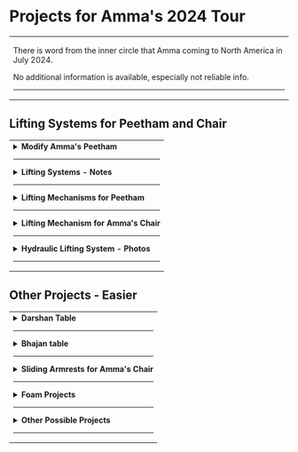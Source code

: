 # Projects for Amma's 2024 Tour

<table>
<tr>
<td>

<!-- Created this repo - March 31, 2024 -->

There is word from the inner circle that Amma coming to North America in July 2024.

No additional information is available, especially not reliable info.

---

</td>
</tr>
</table>

## Lifting Systems for Peetham and Chair

<table>
<tr>
<td>

<details>
<summary><b>Modify Amma's Peetham</b></summary>

---

We need to modify Amma's peetham so that the height is adjustable from 12 inches to 17.5 inches

Lola says it may or may not be necessary to build a smaller peetham -

- Size of Amma's peetham in Amritapuri - 47 inches wide, 34 inches long
- Lola says to plan the project but expenses are not yet approved

If a new peetham made, it should be "built with hardware components from the west which is made for the purpose of lifting which would telescope the legs up and down".

</details>

---

<details>
<summary><b>Lifting Systems - Notes</b></summary>

---

The lifting systems for both Amma's peetham and chair at Amritapuri are different from each other.

Probably our best option is to build lifting mechanisms similar to what they have in Amritapuri. This lifting system was built in India at least 16 years ago by Amma's son Jitendra, using hardware available in India. From what I understand, this is a successful system. It seems like if the chain breaks or comes off, there is no danger of sudden collapse. The platform would simply be stuck in the current position, right?

There is an idea for a hydraulic system operated with a remote, like in a hospital bed. But this is an unproven design. A potential problem with a hydraulic system, apart from the learning curve, is that the hydraulic fluid could leak, allowing the platform to lose height quickly.

</details>

---

<details>
<summary><b>Lifting Mechanisms for Peetham</b></summary>

---

Image 1 - Bottom view of leg

![image 1](/images/01_leg_side_view_.jpg)

---

Image 2 - Sprockets and chain drive. The crank is on the bottom. The chain looks like regular bicycle chain. Are all the sprockets the same diameter? Why is there a spring near the center sprocket?

![image 2](/images/02_gears_closeup.jpg)

---

Image 3 - View of main frame and entire route of the chain. The tie rods move up and down as they are turned by the chain and crank. There is mounting plate on the top of the wooden leg which has a nut embedded. The tie rod is threaded through this nut. As the tie rod turns the nut goes up and down relative to the rod. This nut is embedded in the leg and therefore as the tie rod turns the leg telescopes up or down.

![image 3](/images/03_chain_overview.jpg)

---

Image 4 - Top view of platform, assembled. Hardware is hidden.

![image 4](/images/04_platform_w_carpet.jpg)

---

Image 5 - Main frame with top platform removed

![image 5](/images/05_platform_off.jpg)

---

Image 6 - Bottom view of assembled platform, turned upside down for disassembly. Notice the crank for changing height of platform. The platform is transported as one piece.

![image 6](/images/06_platform_on.jpg)

---

Image 7 - Tie rod with nut and cotter pins. Tie rod has a groove for pins.

![image 7](/images/07_tie_rod_w_nut.jpg)

---

Image 8 - Tie rod with nut and cotter pins, a bit closer

![image 8](/images/08_tie_rod_w_nut_2.jpg)

---

Image 9 - Custom machined nut

![image 9](/images/09_nut_closeup.jpg)

---

Image 10 - Custom machined nut, again

![image 10](/images/10_nut_closeup_2.jpg)

---

Image 11 - Set of parts for one leg -

1. Tie rod, stainless steel, 12 mm dia (recommend increase to 14 or 16 mm)
1. Machined nut
1. Cotter pins (2)
1. Nuts, unmodified (2)
1. Sprocket
1. Roller bearing
1. Mounting plate
1. Bushing, outer part
1. Bushing, inner part
1. T-shaped piece, flat

![image 11](/images/11_tie_rod_parts_list.jpg)

---

Image 12 - Tie rod with machined nut, cotter pins, and bushing consisting of 2 pieces

![image 12](/images/12_tie_rod_w_blue_bushing.jpg)

---

Image 13 - Close up of tie rod and nut. The cotter pin goes into the groove on the tie rod and locks into the notch on the machined nut.

![image 13](/images/13_tie_rod_w_blue_bushing_2.jpg)

---

Image 14 - Close up of bushing. What is the blue component made of?

![image 14](/images/14_tie_rod_w_blue_bushing_3.jpg)

---

Image 15 - Mounting plate with embedded nut. This plate is where the tie rod assembly connects to the top of the telescoping leg.

![image 15](/images/15_mounting_plate.jpg)

---

Image 16 - Other side of mounting plate with embedded nut

![image 16](/images/16_mounting_plate_2.jpg)

---

Image 17 - This is where one of the tie rods emerges from the main frame. The sprockets, chain, and entire main frame stay together and move up or down as a unit. As the crank is turned and the tie rods also turn, the unmodified nut moves up or down the tie rod. This nut is embedded in the mounting plate and so is prevented from turning as the tie rod turns. As the tie rod moves up or down, it forces the leg to extend or retract. It appears there is another bearing embedded in the main frame where the tie rod emerges.

![image 17](/images/17_lifting_site.jpg)

---

Image 18 - Lower tie rod assembly. Notice the slot in the top of the tie rod. The T-shaped piece (see image 11) fits into this slot and creates a strong connection to the sprocket.

![image 18](/images/18_tie_rod_assembly.jpg)

---

Image 19 - Lower tie rod assembly. What is the purpose of the small piece of plywood above the nut?

![image 19](/images/19_tie_rod_assembly_2.jpg)

---

Image 20 - Close up of upper tie rod, sprocket, bearing, bushing, and machined nut. The entire weight of the platform rests on these four sets of roller bearings, one on each leg. It seems that the bearing is firmly attached to the bushing, which in turn is firmly attached to the tie rod. When everything is assembled, the roller bearing is underneath the main frame, supporting the entire platform. There is (must be?) a raceway that accommodates the bearing where the tie rod comes through the main frame. This area is shown in image 17.

![image 20](/images/20_bearing_assembly.jpg)

---

Image 21 - Close up of upper tie rod, bearing, bushing, and machined nut, assembled.

![image 21](/images/21_bearing_closeup.jpg)

---

Image 22 - One complete leg assembly

![image 22](/images/22_assembled_leg.jpg)

---

Image 23 - Leg assembly sitting next to main frame

![image 23](/images/23_leg_in_context.jpg)

---

Image 24 - Another view of leg assembly sitting next to main frame. In this image, we can more clearly imagine there must be a raceway embedded in the main frame that accepts the roller bearing on the tie rod assembly

Apparently the partially assembled leg is inserted from underneath, and then the sprocket is installed on top. Then the T-shaped piece goes into the slot on top of the tie rod. Finally there is a nut that secures the sprocket to the top end of the tie rod.

![image 24](/images/24_leg_in_context_2.jpg)

---

### Images of Upgraded Piston

(Piston is another name for tie rod)

---

Image 25

![image 25](/images/new_piston_1_assembly.jpg)

---

Image 26

![image 26](/images/new_piston_2_threaded.jpg)

---

Image 27

![image 27](/images/new_piston_3_w_bearing_sprocket.jpg)

---

Image 28

![image 28](/images/new_piston_4_w_bearing.jpg)

</details>

---

<details>

<summary><b>Lifting Mechanism for Amma's Chair</b></summary>

---

System for raising Amma's chair automatically like the turning mechanism in Amritapuri.

No photos could be provided because the mechanisms are hidden inside the woodwork when chair is assembled.

</details>

---

<details>

<summary><b>Hydraulic Lifting System - Photos</b></summary>

---

System for raising Amma's chair automatically used in Thailand.

![image hs1](/images/hydraulic_system_1_bottom.jpg)
![image hs2](/images/hydraulic_system_2_scale.jpg)
![image hs3](/images/hydraulic_system_3_side.jpg)
![image hs4](/images/hydraulic_system_4_back.jpg)
![image hs5](/images/hydraulic_system_5_front.jpg)
![image hs6](/images/hydraulic_system_6_technicians.jpg)
![image hs7](/images/hydraulic_system_7_back_corner.jpg)

</details>

---

</td>
</tr>
</table>

## Other Projects - Easier

<table>
<tr>
<td>

<details>

<summary><b>Darshan Table</b></summary>

---

The darshan table should have system for adjusting height during darshan.

![image dtA](/images/darshan_table_A_side.jpg)
![image dtB](/images/darshan_table_B_adjuster.jpg)
![image dtC](/images/darshan_table_C_lifter.jpg)
![image dtD](/images/darshan_table_D_by_chair.jpg)

</details>

---

<details>

<summary><b>Bhajan table</b></summary>

---

This is the table that Amma beats with a stick during bhajans. The table has a groove on top where the stick is supposed to be.

![image bt1](/images/bhajan_table_1_all.jpg)
![image bt2](/images/bhajan_table_2_top_only.jpg)

</details>

---

<details>

<summary><b>Sliding Armrests for Amma's Chair</b></summary>

---

Arms need to slide sideways.

Decision item - Do the arm rests need be removable?

There is a video on WhatsApp.

</details>

---

<details>

<summary><b>Foam Projects</b></summary>

---

- Foam "things" of different weight to make the columns on both sides of peetham

</details>

---

<details>

<summary><b>Other Possible Projects</b></summary>

---

- Table for gong for meditation
- Ramps for standing darshan
- Rolling table with shelf for bhajan books

</details>

---

</td>
</tr>
</table>
